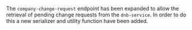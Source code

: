 The `company-change-request` endpoint has been expanded to allow the retrieval of pending change requests from the `dnb-service`. In order to do this a new serializer and utility function have been added.
